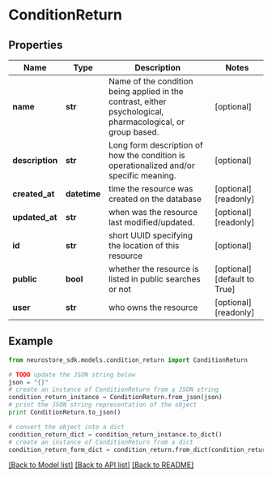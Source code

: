 # ConditionReturn


## Properties
Name | Type | Description | Notes
------------ | ------------- | ------------- | -------------
**name** | **str** | Name of the condition being applied in the contrast, either psychological, pharmacological, or group based. | [optional] 
**description** | **str** | Long form description of how the condition is operationalized and/or specific meaning. | [optional] 
**created_at** | **datetime** | time the resource was created on the database | [optional] [readonly] 
**updated_at** | **str** | when was the resource last modified/updated. | [optional] [readonly] 
**id** | **str** | short UUID specifying the location of this resource | [optional] 
**public** | **bool** | whether the resource is listed in public searches or not | [optional] [default to True]
**user** | **str** | who owns the resource | [optional] [readonly] 

## Example

```python
from neurostore_sdk.models.condition_return import ConditionReturn

# TODO update the JSON string below
json = "{}"
# create an instance of ConditionReturn from a JSON string
condition_return_instance = ConditionReturn.from_json(json)
# print the JSON string representation of the object
print ConditionReturn.to_json()

# convert the object into a dict
condition_return_dict = condition_return_instance.to_dict()
# create an instance of ConditionReturn from a dict
condition_return_form_dict = condition_return.from_dict(condition_return_dict)
```
[[Back to Model list]](../README.md#documentation-for-models) [[Back to API list]](../README.md#documentation-for-api-endpoints) [[Back to README]](../README.md)


